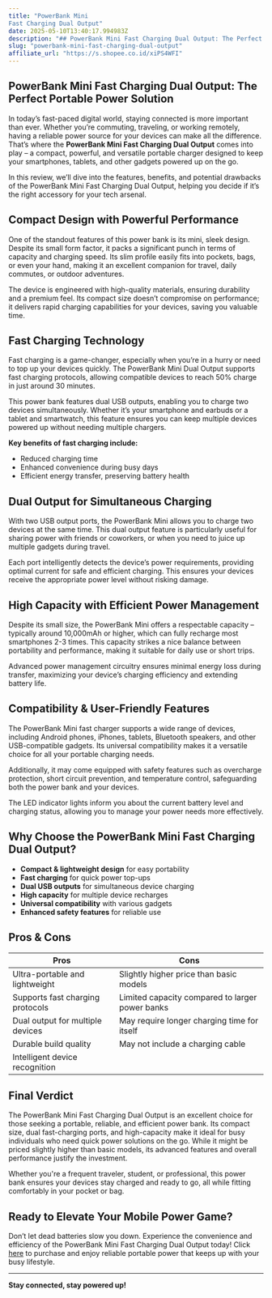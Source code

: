```yaml
---
title: "PowerBank Mini
Fast Charging Dual Output"
date: 2025-05-10T13:40:17.994983Z
description: "## PowerBank Mini Fast Charging Dual Output: The Perfect Portable Power Solution..."
slug: "powerbank-mini-fast-charging-dual-output"
affiliate_url: "https://s.shopee.co.id/xiPS4WFI"
---
```

## PowerBank Mini Fast Charging Dual Output: The Perfect Portable Power Solution

In today’s fast-paced digital world, staying connected is more important than ever. Whether you’re commuting, traveling, or working remotely, having a reliable power source for your devices can make all the difference. That’s where the **PowerBank Mini Fast Charging Dual Output** comes into play – a compact, powerful, and versatile portable charger designed to keep your smartphones, tablets, and other gadgets powered up on the go.

In this review, we’ll dive into the features, benefits, and potential drawbacks of the PowerBank Mini Fast Charging Dual Output, helping you decide if it’s the right accessory for your tech arsenal.

## Compact Design with Powerful Performance

One of the standout features of this power bank is its mini, sleek design. Despite its small form factor, it packs a significant punch in terms of capacity and charging speed. Its slim profile easily fits into pockets, bags, or even your hand, making it an excellent companion for travel, daily commutes, or outdoor adventures.

The device is engineered with high-quality materials, ensuring durability and a premium feel. Its compact size doesn’t compromise on performance; it delivers rapid charging capabilities for your devices, saving you valuable time.

## Fast Charging Technology

Fast charging is a game-changer, especially when you’re in a hurry or need to top up your devices quickly. The PowerBank Mini Dual Output supports fast charging protocols, allowing compatible devices to reach 50% charge in just around 30 minutes.

This power bank features dual USB outputs, enabling you to charge two devices simultaneously. Whether it’s your smartphone and earbuds or a tablet and smartwatch, this feature ensures you can keep multiple devices powered up without needing multiple chargers.

**Key benefits of fast charging include:**

- Reduced charging time
- Enhanced convenience during busy days
- Efficient energy transfer, preserving battery health

## Dual Output for Simultaneous Charging

With two USB output ports, the PowerBank Mini allows you to charge two devices at the same time. This dual output feature is particularly useful for sharing power with friends or coworkers, or when you need to juice up multiple gadgets during travel.

Each port intelligently detects the device’s power requirements, providing optimal current for safe and efficient charging. This ensures your devices receive the appropriate power level without risking damage.

## High Capacity with Efficient Power Management

Despite its small size, the PowerBank Mini offers a respectable capacity – typically around 10,000mAh or higher, which can fully recharge most smartphones 2-3 times. This capacity strikes a nice balance between portability and performance, making it suitable for daily use or short trips.

Advanced power management circuitry ensures minimal energy loss during transfer, maximizing your device’s charging efficiency and extending battery life.

## Compatibility & User-Friendly Features

The PowerBank Mini fast charger supports a wide range of devices, including Android phones, iPhones, tablets, Bluetooth speakers, and other USB-compatible gadgets. Its universal compatibility makes it a versatile choice for all your portable charging needs.

Additionally, it may come equipped with safety features such as overcharge protection, short circuit prevention, and temperature control, safeguarding both the power bank and your devices.

The LED indicator lights inform you about the current battery level and charging status, allowing you to manage your power needs more effectively.

## Why Choose the PowerBank Mini Fast Charging Dual Output?

- **Compact & lightweight design** for easy portability
- **Fast charging** for quick power top-ups
- **Dual USB outputs** for simultaneous device charging
- **High capacity** for multiple device recharges
- **Universal compatibility** with various gadgets
- **Enhanced safety features** for reliable use

## Pros & Cons

| Pros                                       | Cons                                    |
|--------------------------------------------|-----------------------------------------|
| Ultra-portable and lightweight           | Slightly higher price than basic models |
| Supports fast charging protocols          | Limited capacity compared to larger power banks |
| Dual output for multiple devices         | May require longer charging time for itself |
| Durable build quality                     | May not include a charging cable        |
| Intelligent device recognition           |                                         |

## Final Verdict

The PowerBank Mini Fast Charging Dual Output is an excellent choice for those seeking a portable, reliable, and efficient power bank. Its compact size, dual fast-charging ports, and high-capacity make it ideal for busy individuals who need quick power solutions on the go. While it might be priced slightly higher than basic models, its advanced features and overall performance justify the investment.

Whether you're a frequent traveler, student, or professional, this power bank ensures your devices stay charged and ready to go, all while fitting comfortably in your pocket or bag.

## Ready to Elevate Your Mobile Power Game?

Don’t let dead batteries slow you down. Experience the convenience and efficiency of the PowerBank Mini Fast Charging Dual Output today! Click [here](https://s.shopee.co.id/xiPS4WFI) to purchase and enjoy reliable portable power that keeps up with your busy lifestyle.

---

**Stay connected, stay powered up!**